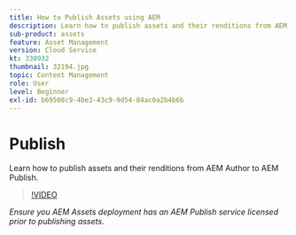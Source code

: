 ```yaml
---
title: How to Publish Assets using AEM
description: Learn how to publish assets and their renditions from AEM Author to AEM Publish.
sub-product: assets
feature: Asset Management
version: Cloud Service
kt: 330932
thumbnail: 32194.jpg
topic: Content Management
role: User
level: Beginner
exl-id: b69508c9-4be3-43c9-9d54-84ac0a2b4b6b
---
```

# Publish 

Learn how to publish assets and their renditions from AEM Author to AEM Publish.

>[!VIDEO](https://video.tv.adobe.com/v/330932/?quality=12&learn=on&hidetitle=true)

_Ensure you AEM Assets deployment has an AEM Publish service licensed prior to publishing assets._
